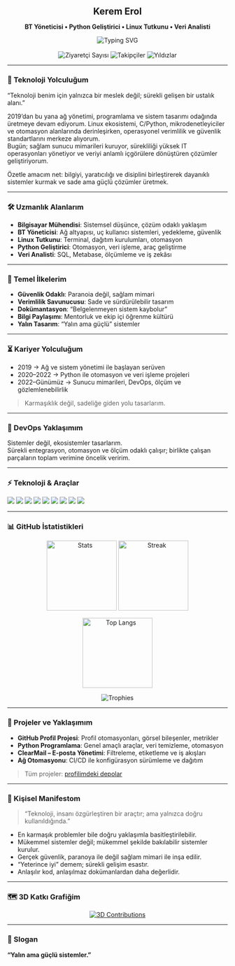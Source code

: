 <!-- Profil Başlığı -->
<div align="center">
  <h2 style="margin-bottom:8px;">Kerem Erol</h2>
  <p><b>BT Yöneticisi • Python Geliştirici • Linux Tutkunu • Veri Analisti</b></p>

  <!-- Typing SVG -->
  <img src="https://readme-typing-svg.herokuapp.com?duration=2500&pause=600&color=9C27B0&center=true&vCenter=true&width=600&lines=Merhaba%2C+ben+Kerem+Erol.;Basit%2C+g%C3%BC%C3%A7l%C3%BC+ve+s%C3%BCrd%C3%BCr%C3%BClebilir+sistemler+tasarlar%C4%B1m.;Python%2C+Linux%2C+A%C4%9F+ve+G%C3%BCvenlik+%C3%BCzerine+%C3%A7al%C4%B1%C5%9F%C4%B1yorum." alt="Typing SVG" />
  <br/><br/>

  <!-- Rozetler -->
  <img src="https://komarev.com/ghpvc/?username=keremerol&label=Ziyaret%C3%A7i%20Say%C4%B1s%C4%B1&color=9c27b0&style=for-the-badge" alt="Ziyaretçi Sayısı"/>
  <img src="https://img.shields.io/github/followers/keremerol?label=Takip%C3%A7iler&style=for-the-badge&color=9c27b0" alt="Takipçiler"/>
  <img src="https://img.shields.io/github/stars/keremerol?affiliations=OWNER%2CCOLLABORATOR&label=Y%C4%B1ld%C4%B1zlar&style=for-the-badge&color=9c27b0" alt="Yıldızlar"/>
</div>

---

### 💫 Teknoloji Yolculuğum
“Teknoloji benim için yalnızca bir meslek değil; sürekli gelişen bir ustalık alanı.”

2019’dan bu yana ağ yönetimi, programlama ve sistem tasarımı odağında üretmeye devam ediyorum. Linux ekosistemi, C/Python, mikrodenetleyiciler ve otomasyon alanlarında derinleşirken, operasyonel verimlilik ve güvenlik standartlarını merkeze alıyorum.  
Bugün; sağlam sunucu mimarileri kuruyor, sürekliliği yüksek IT operasyonları yönetiyor ve veriyi anlamlı içgörülere dönüştüren çözümler geliştiriyorum.

Özetle amacım net: bilgiyi, yaratıcılığı ve disiplini birleştirerek dayanıklı sistemler kurmak ve sade ama güçlü çözümler üretmek.

---

### 🛠️ Uzmanlık Alanlarım
- **Bilgisayar Mühendisi**: Sistemsel düşünce, çözüm odaklı yaklaşım  
- **BT Yöneticisi**: Ağ altyapısı, uç kullanıcı sistemleri, yedekleme, güvenlik  
- **Linux Tutkunu**: Terminal, dağıtım kurulumları, otomasyon  
- **Python Geliştirici**: Otomasyon, veri işleme, araç geliştirme  
- **Veri Analisti**: SQL, Metabase, ölçümleme ve iş zekâsı

---

### 🧩 Temel İlkelerim
- **Güvenlik Odaklı**: Paranoia değil, sağlam mimari  
- **Verimlilik Savunucusu**: Sade ve sürdürülebilir tasarım  
- **Dokümantasyon**: “Belgelenmeyen sistem kaybolur”  
- **Bilgi Paylaşımı**: Mentorluk ve ekip içi öğrenme kültürü  
- **Yalın Tasarım**: “Yalın ama güçlü” sistemler

---

### ⏳ Kariyer Yolculuğum
- 2019 → Ağ ve sistem yönetimi ile başlayan serüven  
- 2020–2022 → Python ile otomasyon ve veri işleme projeleri  
- 2022–Günümüz → Sunucu mimarileri, DevOps, ölçüm ve gözlemlenebilirlik

> Karmaşıklık değil, sadeliğe giden yolu tasarlarım.

---

### 🔄 DevOps Yaklaşımım
Sistemler değil, ekosistemler tasarlarım.  
Sürekli entegrasyon, otomasyon ve ölçüm odaklı çalışır; birlikte çalışan parçaların toplam verimine öncelik veririm.

---

### ⚡ Teknoloji & Araçlar
<p>
  <img src="https://img.shields.io/badge/Linux-9c27b0?style=for-the-badge&logo=linux&logoColor=white" />
  <img src="https://img.shields.io/badge/Python-9c27b0?style=for-the-badge&logo=python&logoColor=white" />
  <img src="https://img.shields.io/badge/Bash-9c27b0?style=for-the-badge&logo=gnubash&logoColor=white" />
  <img src="https://img.shields.io/badge/Docker-9c27b0?style=for-the-badge&logo=docker&logoColor=white" />
  <img src="https://img.shields.io/badge/Git-9c27b0?style=for-the-badge&logo=git&logoColor=white" />
  <img src="https://img.shields.io/badge/PostgreSQL-9c27b0?style=for-the-badge&logo=postgresql&logoColor=white" />
  <img src="https://img.shields.io/badge/Metabase-9c27b0?style=for-the-badge&logo=metabase&logoColor=white" />
  <img src="https://img.shields.io/badge/C-9c27b0?style=for-the-badge&logo=c&logoColor=white" />
  <img src="https://img.shields.io/badge/ESP32-9c27b0?style=for-the-badge&logo=espressif&logoColor=white" />
</p>

---

### 📊 GitHub İstatistikleri
<p align="center">
  <img height="160" src="https://github-readme-stats.vercel.app/api?username=keremerol&show_icons=true&theme=midnight-purple&hide_title=true" alt="Stats" />
  <img height="160" src="https://github-readme-streak-stats.herokuapp.com/?user=keremerol&theme=midnight-purple" alt="Streak" />
</p>
<p align="center">
  <img height="160" src="https://github-readme-stats.vercel.app/api/top-langs/?username=keremerol&layout=compact&theme=midnight-purple&langs_count=8" alt="Top Langs" />
</p>
<p align="center">
  <img src="https://github-profile-trophy.vercel.app/?username=keremerol&theme=onestar&no-frame=true&margin-w=10&row=1" alt="Trophies" />
</p>

---

### 📂 Projeler ve Yaklaşımım
- **GitHub Profil Projesi**: Profil otomasyonları, görsel bileşenler, metrikler  
- **Python Programlama**: Genel amaçlı araçlar, veri temizleme, otomasyon  
- **ClearMail – E-posta Yönetimi**: Filtreleme, etiketleme ve iş akışları  
- **Ağ Otomasyonu**: CI/CD ile konfigürasyon sürümleme ve dağıtım

> Tüm projeler: [profilimdeki depolar](https://github.com/keremerol?tab=repositories)

---

### 📝 Kişisel Manifestom
> “Teknoloji, insanı özgürleştiren bir araçtır; ama yalnızca doğru kullanıldığında.”

- En karmaşık problemler bile doğru yaklaşımla basitleştirilebilir.  
- Mükemmel sistemler değil; mükemmel şekilde bakılabilir sistemler kurulur.  
- Gerçek güvenlik, paranoya ile değil sağlam mimari ile inşa edilir.  
- “Yeterince iyi” demem; sürekli gelişim esastır.  
- Anlaşılır kod, anlaşılmaz dokümanlardan daha değerlidir.

---

### 🗺️ 3D Katkı Grafiğim
<p align="center">
  <a href="https://github.com/keremerol">
    <img src="https://github-profile-3d-contrib.vercel.app/api?username=keremerol&theme=midnight-purple" alt="3D Contributions"/>
  </a>
</p>

---

### 🎯 Slogan
<b>“Yalın ama güçlü sistemler.”</b>
